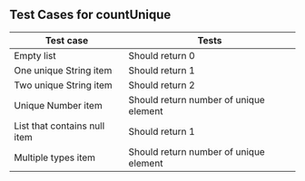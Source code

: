 ## Test Cases for countUnique

| Test case | Tests |
|----|----|
| Empty list | Should return 0 |
| One unique String item | Should return 1 |
| Two unique String item | Should return 2 |
| Unique Number item | Should return number of unique element |
| List that contains null item | Should return 1 |
| Multiple types item | Should return number of unique element |
